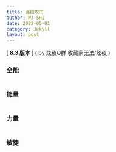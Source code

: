 ```yaml
---
title: 连招攻击
author: WJ SHI
date: 2022-05-01
category: Jekyll
layout: post
---
```




[ **8.3 版本** ]    ( by 炫夜Q群 收藏家无法/炫夜 )

### 全能

<img src="https://www.nextstepone.ltd/mff/images/lianzhao1.jpg" alt="" referrerpolicy="no-referrer">



### 能量

<img src="https://www.nextstepone.ltd/mff/images/lianzhao2.jpg" alt="" referrerpolicy="no-referrer">



### 力量

<img src="https://www.nextstepone.ltd/mff/images/lianzhao3.jpg" alt="" referrerpolicy="no-referrer">



### 敏捷

<img src="https://www.nextstepone.ltd/mff/images/lianzhao4.jpg" alt="" referrerpolicy="no-referrer">